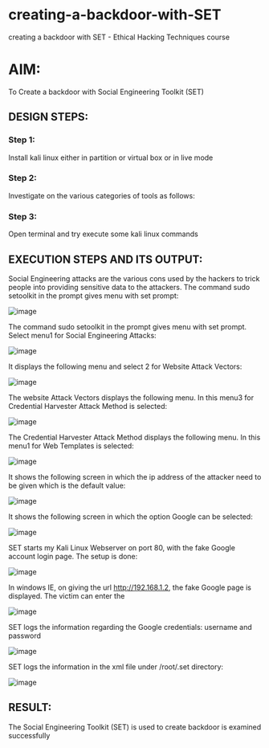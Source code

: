 # creating-a-backdoor-with-SET
creating a backdoor with SET - Ethical Hacking Techniques course

# AIM:
To Create a backdoor with Social Engineering Toolkit (SET)

## DESIGN STEPS:

### Step 1:

Install kali linux either in partition or virtual box or in live mode


### Step 2:

Investigate on the various categories of tools as follows:

### Step 3:

Open terminal and try execute some kali linux commands

## EXECUTION STEPS AND ITS OUTPUT:
Social Engineering attacks are the various cons used by the hackers to trick people into providing sensitive data to the attackers. 
The command sudo setoolkit in the prompt gives menu with set prompt:

![image](https://github.com/Srujana0303/creating-a-backdoor-with-SET/assets/132996836/bfaaab37-22c6-4b90-b1bb-4af51cddd2dd)

The command sudo setoolkit in the prompt gives menu with set prompt. Select menu1 for Social Engineering Attacks:

![image](https://github.com/Srujana0303/creating-a-backdoor-with-SET/assets/132996836/02e637d5-a3d2-4dc6-ac95-ec498c06e2d0)

It displays the following menu and select 2 for Website Attack Vectors:

![image](https://github.com/Srujana0303/creating-a-backdoor-with-SET/assets/132996836/ed8c8f8d-7777-44cf-8eb7-eae2d0cd8e2b)

The website Attack Vectors displays the following menu. In this menu3 for Credential Harvester Attack Method is selected:

![image](https://github.com/Srujana0303/creating-a-backdoor-with-SET/assets/132996836/3252a85a-26e4-4fc9-b90a-7c4e54ea4577)

The Credential Harvester Attack Method displays the following menu. In this menu1 for Web Templates is selected:

![image](https://github.com/Srujana0303/creating-a-backdoor-with-SET/assets/132996836/31e480a9-de95-47af-baa4-d28384d0e705)

It shows the following screen in which the ip address of the attacker need to be given which is the default value:

![image](https://github.com/Srujana0303/creating-a-backdoor-with-SET/assets/132996836/87c01892-0c3e-47ca-845b-35f52e8260eb)

It shows the following screen in which the option Google can be selected:

![image](https://github.com/Srujana0303/creating-a-backdoor-with-SET/assets/132996836/66b9d268-ba42-49f3-878d-acd31194ef98)

SET starts my Kali Linux Webserver on port 80, with the fake Google account login page. The setup is done:

![image](https://github.com/Srujana0303/creating-a-backdoor-with-SET/assets/132996836/19c966ed-8a4d-47b5-855e-cb0c02decece)

In windows IE, on giving the url http://192.168.1.2, the fake Google page is displayed. The victim can enter the

![image](https://github.com/Srujana0303/creating-a-backdoor-with-SET/assets/132996836/e9edc0fe-cb41-41ec-bf3b-7a97186b3467)

SET logs the information regarding the Google credentials:
username and password 


![image](https://github.com/Srujana0303/creating-a-backdoor-with-SET/assets/132996836/feb47ff8-1fd5-4685-bd49-958c92c3e77c)


SET logs the information in the xml file under /root/.set directory:


![image](https://github.com/Srujana0303/creating-a-backdoor-with-SET/assets/132996836/4c394e29-786b-44d7-9773-77b555af9b95)


## RESULT:


The Social Engineering Toolkit (SET) is used to create backdoor is  examined successfully

